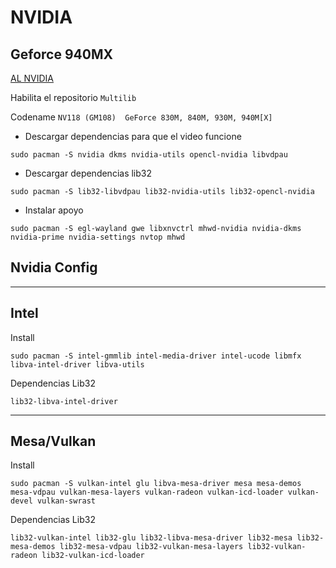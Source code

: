 # NVIDIA 
## Geforce 940MX

[AL NVIDIA](https://wiki.archlinux.org/title/NVIDIA)

Habilita el repositorio ```Multilib```

Codename ``` NV118 (GM108) 	GeForce 830M, 840M, 930M, 940M[X] ```

- Descargar dependencias para que el video funcione
```
sudo pacman -S nvidia dkms nvidia-utils opencl-nvidia libvdpau
```
- Descargar dependencias lib32
```
sudo pacman -S lib32-libvdpau lib32-nvidia-utils lib32-opencl-nvidia
```

- Instalar apoyo
```
sudo pacman -S egl-wayland gwe libxnvctrl mhwd-nvidia nvidia-dkms nvidia-prime nvidia-settings nvtop mhwd
```
## Nvidia Config

---

## Intel
Install
```
sudo pacman -S intel-gmmlib intel-media-driver intel-ucode libmfx libva-intel-driver libva-utils
```
Dependencias Lib32
```
lib32-libva-intel-driver
```

---
## Mesa/Vulkan
Install
```
sudo pacman -S vulkan-intel glu libva-mesa-driver mesa mesa-demos mesa-vdpau vulkan-mesa-layers vulkan-radeon vulkan-icd-loader vulkan-devel vulkan-swrast
```

Dependencias Lib32
```
lib32-vulkan-intel lib32-glu lib32-libva-mesa-driver lib32-mesa lib32-mesa-demos lib32-mesa-vdpau lib32-vulkan-mesa-layers lib32-vulkan-radeon lib32-vulkan-icd-loader 
```

